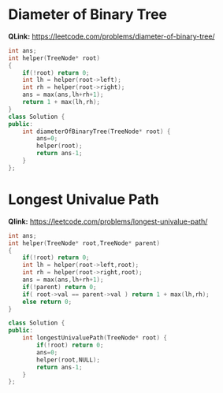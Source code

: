 # Diameter of Binary Tree
**QLink:** https://leetcode.com/problems/diameter-of-binary-tree/
```c++
int ans;
int helper(TreeNode* root)
{
    if(!root) return 0;
    int lh = helper(root->left);
    int rh = helper(root->right);
    ans = max(ans,lh+rh+1);
    return 1 + max(lh,rh); 
}
class Solution {
public:
    int diameterOfBinaryTree(TreeNode* root) {
        ans=0;
        helper(root);
        return ans-1;
    }
};
```

# Longest Univalue Path
**Qlink:** https://leetcode.com/problems/longest-univalue-path/

```c++
int ans;
int helper(TreeNode* root,TreeNode* parent)
{
    if(!root) return 0;
    int lh = helper(root->left,root);
    int rh = helper(root->right,root);
    ans = max(ans,lh+rh+1);
    if(!parent) return 0;
    if( root->val == parent->val ) return 1 + max(lh,rh);
    else return 0;
}

class Solution {
public:
    int longestUnivaluePath(TreeNode* root) {
        if(!root) return 0;
        ans=0;
        helper(root,NULL);
        return ans-1;
    }
};
```


